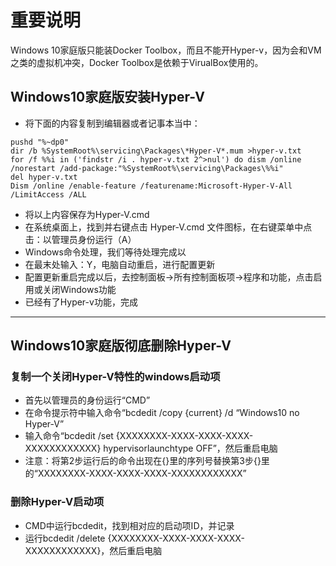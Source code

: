 # 重要说明
Windows 10家庭版只能装Docker Toolbox，而且不能开Hyper-v，因为会和VM之类的虚拟机冲突，Docker Toolbox是依赖于VirualBox使用的。
## Windows10家庭版安装Hyper-V
- 将下面的内容复制到编辑器或者记事本当中：
```
pushd "%~dp0"
dir /b %SystemRoot%\servicing\Packages\*Hyper-V*.mum >hyper-v.txt
for /f %%i in ('findstr /i . hyper-v.txt 2^>nul') do dism /online /norestart /add-package:"%SystemRoot%\servicing\Packages\%%i"
del hyper-v.txt
Dism /online /enable-feature /featurename:Microsoft-Hyper-V-All /LimitAccess /ALL
```
- 将以上内容保存为Hyper-V.cmd
- 在系统桌面上，找到并右键点击 Hyper-V.cmd 文件图标，在右键菜单中点击：以管理员身份运行（A）
- Windows命令处理，我们等待处理完成以
- 在最末处输入：Y，电脑自动重启，进行配置更新
- 配置更新重启完成以后，去控制面板->所有控制面板项->程序和功能，点击启用或关闭Windows功能
- 已经有了Hyper-v功能，完成
---
## Windows10家庭版彻底删除Hyper-V
### 复制一个关闭Hyper-V特性的windows启动项
- 首先以管理员的身份运行“CMD”
- 在命令提示符中输入命令“bcdedit /copy {current} /d “Windows10 no Hyper-V”
- 输入命令“bcdedit /set {XXXXXXXX-XXXX-XXXX-XXXX-XXXXXXXXXXXX} hypervisorlaunchtype OFF”，然后重启电脑
- 注意：将第2步运行后的命令出现在{}里的序列号替换第3步{}里的“XXXXXXXX-XXXX-XXXX-XXXX-XXXXXXXXXXXX”
### 删除Hyper-V启动项
- CMD中运行bcdedit，找到相对应的启动项ID，并记录
- 运行bcdedit /delete {XXXXXXXX-XXXX-XXXX-XXXX-XXXXXXXXXXXX}，然后重启电脑






